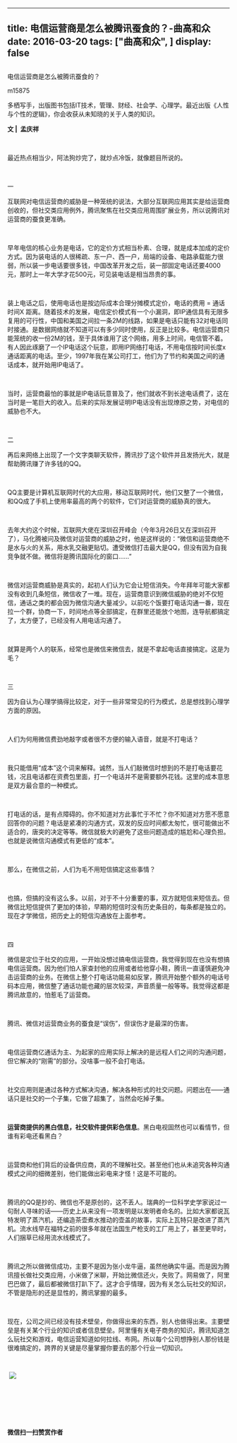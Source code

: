 
---
title:   电信运营商是怎么被腾讯蚕食的？-曲高和众
date: 2016-03-20
tags: ["曲高和众", ]
display: false
---


## 



电信运营商是怎么被腾讯蚕食的？




m15875




多栖写手，出版图书包括IT技术，管理、财经、社会学、心理学。最近出版《人性与个性的逻辑》，你会收获从未知晓的关于人类的知识。


**文&nbsp;| &nbsp;孟庆祥**

&nbsp;

最近热点相当少，阿法狗炒完了，就炒点冷饭，就像题目所说的。

&nbsp;

一

互联网对电信运营商的威胁是一种笼统的说法，大部分互联网应用其实是给运营商创收的，但社交类应用例外，腾讯聚焦在社交类应用周围扩展业务，所以说腾讯对运营商的蚕食更准确。

&nbsp;

早年电信的核心业务是电话，它的定价方式相当朴素、合理，就是成本加成的定价方式。因为装电话的人很稀疏、东一户、西一户，局端的设备、电路承载能力很弱，所以装一步电话要很多钱，中国改革开发之后，装一部固定电话还要4000元，那时上一年大学才花500元，可见装电话是相当昂贵的事。

&nbsp;

装上电话之后，使用电话也是按边际成本合理分摊模式定价，电话的费用 = 通话时间X 距离。随着技术的发展，电信定价模式有一个小漏洞，即IP通信具有无限多复用的可行性，中国和美国之间拉一条2M的线路，如果是电话只能有32对电话同时接通。是数据网络就不知道可以有多少同时使用，反正是比较多。电信运营商只能笼统的收一份2M的钱，至于具体谁用了这个网络，用多上时间，电信管不着。有人因此琢磨了一个IP电话这个玩意，即用IP网络打电话，不用电信按时间长度x 通话距离的电话。至少，1997年我在某公司打工，他们为了节约和美国之间的通话成本，就开始用IP电话了。

&nbsp;

当时，运营商最怕的事就是IP电话玩意普及了，他们就收不到长途电话费了，这在当时是一笔巨大的收入。后来的实际发展证明IP电话没有出现燎原之势，对电信的威胁也不大。

&nbsp;

二

再后来网络上出现了一个文字类聊天软件，腾讯抄了这个软件并且发扬光大，就是帮助腾讯赚了许多钱的QQ。

&nbsp;

QQ主要是计算机互联网时代的大应用，移动互联网时代，他们又整了一个微信，和QQ成了手机上使用率最高的两个的软件，它们对运营商的威胁真的很大。

&nbsp;

去年大约这个时候，互联网大佬在深圳召开峰会（今年3月26日又在深圳召开了），马化腾被问及微信对运营商的威胁之时，他是这样说的：“微信和运营商绝不是水与火的关系，用水乳交融更贴切。遭受微信打击最大是QQ，但没有因为自我竞争就不做。微信将是腾讯国际化的窗口……”

&nbsp;

微信对运营商威胁是真实的，起初人们认为它会让短信消失。今年拜年可能大家都没有收到几条短信，微信收了一堆。现在，运营商意识到微信威胁的绝对不仅短信，通话之类的都会因为微信沟通大量减少。以前吃个饭要打电话沟通一番，现在拉一个群，协商一下，时间地点等全部搞定，在群里还能放个地图，连导航都搞定了，太方便了，已经没有人用电话沟通了。

&nbsp;

就算是两个人的联系，经常也是微信来微信去，就是不拿起电话直接搞定。这是为毛？

&nbsp;

三

因为自认为心理学搞得比较定，对于一些非常常见的行为模式，总是想找到心理学方面的原因。

&nbsp;

人们为何用微信费劲地敲字或者很不方便的输入语音，就是不打电话？

&nbsp;

我只能借用“成本”这个词来解释。诚然，当人们敲微信时想到的不是打电话要花钱，况且电话都在资费包里面，打一个电话并不是需要额外花钱。这里的成本意思是双方最合意的一种模式。

&nbsp;

打电话的话，是有点障碍的。你不知道对方此事忙于不忙？你不知道对方愿不愿意回答你的问题？电话是紧凑的沟通方式，双发的反应时间都太匆忙，很可能做出不适合的，唐突的决定等等。微信就极大的避免了这些问题造成的尴尬和心理负担。也就是说微信沟通模式有更低的“成本”。

&nbsp;

那么，在微信之前，人们为毛不用短信搞定这些事情？

&nbsp;

也搞，但搞的没有这么多。以前，对于不十分重要的事，双方就短信来短信去。但微信比短信提供了更加的体验，早期的短信时没有历史条目的，每条都是独立的。现在才学微信，把历史上的短信沟通放在上面参考。

&nbsp;

四

微信是定位于社交的应用，一开始没想过搞电信运营商，我觉得到现在也没有想搞电信运营商。因为他们怕人家查封他的应用或者给他穿小鞋，腾讯一直谨慎避免冲击运营商的业务。在微信上整个打电话功能易如反掌，腾讯开始整个额外的电话号码本应用，微信整了通话功能也藏的层次较深，声音质量一般等等。我觉得这都是腾讯故意的，怕惹毛了运营商。

&nbsp;

腾讯、微信对运营商业务的蚕食是“误伤”，但误伤才是最深的伤害。

&nbsp;

电信运营商亿通话为主、为起家的应用实际上解决的是远程人们之间的沟通问题，但它解决的“刚需”的部分。没啥事一般不会打电话。

&nbsp;

社交应用则是通过各种方式解决沟通，解决各种形式的社交问题。问题出在——通话只是社交的一个子集，它做了超集了，当然会吃掉子集。

&nbsp;

**运营商提供的黑白信息，社交软件提供彩色信息**。黑白电视固然也可以看情节，但谁有彩电还看黑白？

&nbsp;

运营商和他们背后的设备供应商，真的不理解社交。甚至他们也从未追究各种沟通模式之间的细微差别，他们能做出彩电来才怪！这是不可能的。

&nbsp;

腾讯的QQ是抄的、微信也不是原创的，这不丢人。瑞典的一位科学史学家说过一句耐人寻味的话——历史上从来没有一项发明是以发明者命名的。比如大家都说瓦特发明了蒸汽机，还编造茶壶煮水推动的壶盖的故事，实际上瓦特只是改进了蒸汽机。流水线早在福特之前的很多年就在法国生产枪支的工厂用上了，甚至更早时，人们捆草已经用流水线模式了。

&nbsp;

腾讯之所以做微信成功，主要不是因为张小龙牛逼，虽然他确实牛逼。而是因为腾讯擅长做社交类应用，小米做了米聊，开始比微信还火，失败了。网易做了，阿里巴巴做了，最后都被微信打趴下了。这才合乎情理，因为有关怎么玩社交的知识，不管是隐形的还是显性的，腾讯掌握的最多。

&nbsp;

现在，公司之间已经没有技术壁垒，你做得出来的东西，别人也做得出来。主要壁垒是有关某个行业的知识或者信息壁垒。阿里懂有关电子商务的知识，腾讯知道怎么玩社交和游戏，电信运营知道如何拉线、布网。所以每个公司想挣别人那份钱是很难搞定的，跨界的关键是尽量掌握你要去的那个行业一切知识。

&nbsp;



&nbsp;<img data-s="300,640" data-type="jpeg" src="http://mmbiz.qpic.cn/mmbiz/fxGMiaL5Zj1gAtMBdoRAfrkfBNF0WEAG9elY136EMERA8zleoqyibsc68mLpoiagDqkzcRhEo0psRuCqoQbcWg52w/0?wx_fmt=jpeg" data-ratio="1" data-w="430"/>

&nbsp;

&nbsp;

&nbsp;




**微信扫一扫赞赏作者**













